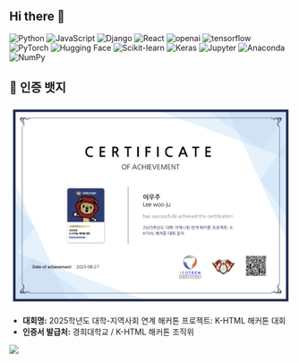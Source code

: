 ## Hi there 👋

![Python](https://img.shields.io/badge/Python-3.11-blue?style=flat-square&logo=python)
![JavaScript](https://img.shields.io/badge/JavaScript-ES6-yellow?style=flat-square&logo=javascript)
![Django](https://img.shields.io/badge/Django-REST-green?style=flat-square&logo=django)
![React](https://img.shields.io/badge/React-Hooks-61DAFB?style=flat-square&logo=react)
![openai](https://img.shields.io/badge/React-Hooks-61DAFB?style=flat-square&logo=openai)
![tensorflow](https://img.shields.io/badge/React-Hooks-61DAFB?style=flat-square&logo=tensorflow)
![PyTorch](https://img.shields.io/badge/PyTorch-E34F26?style=flat-square&logo=pytorch&logoColor=white)
![Hugging Face](https://img.shields.io/badge/HuggingFace-FFD21F?style=flat-square&logo=huggingface&logoColor=black)
![Scikit-learn](https://img.shields.io/badge/Scikit--learn-F7931E?style=flat-square&logo=scikitlearn&logoColor=white)
![Keras](https://img.shields.io/badge/Keras-D00000?style=flat-square&logo=keras&logoColor=white)
![Jupyter](https://img.shields.io/badge/Jupyter-F37626?style=flat-square&logo=jupyter&logoColor=white)
![Anaconda](https://img.shields.io/badge/Anaconda-42B029?style=flat-square&logo=anaconda&logoColor=white)
![NumPy](https://img.shields.io/badge/NumPy-013243?style=flat-square&logo=numpy&logoColor=white)


## 🏅 인증 뱃지

![My Blockchain Certificate](https://github.com/devwoo41/devwoo41/blob/main/khtml_badge.png?raw=true)

-   **대회명:** 2025학년도 대학-지역사회 연계 해커톤 프로젝트: K-HTML 해커톤 대회
-   **인증서 발급처:** 경희대학교 / K-HTML 해커톤 조직위

<img src="https://github-readme-stats.vercel.app/api?username=devwoo41&show_icons=true&theme=tokyonight" />
<!--
**devwoo41/devwoo41** is a ✨ _special_ ✨ repository because its `README.md` (this file) appears on your GitHub profile.

Here are some ideas to get you started:

- 🔭 I’m currently working on ...
- 🌱 I’m currently learning ...
- 👯 I’m looking to collaborate on ...
- 🤔 I’m looking for help with ...
- 💬 Ask me about ...
- 📫 How to reach me: ...
- 😄 Pronouns: ...
- ⚡ Fun fact: ...
-->
